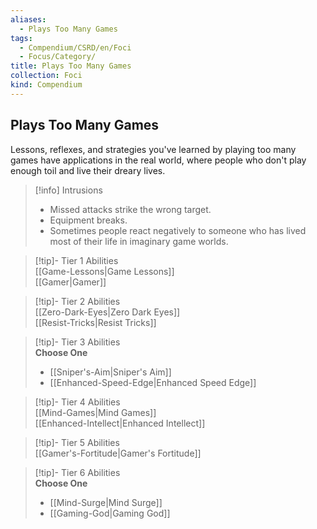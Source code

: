 ```yaml
---
aliases:
  - Plays Too Many Games
tags:
  - Compendium/CSRD/en/Foci
  - Focus/Category/
title: Plays Too Many Games
collection: Foci
kind: Compendium
---
```

## Plays Too Many Games  
Lessons, reflexes, and strategies you've learned by playing too many games have applications in the real world, where people who don't play enough toil and live their dreary lives.  

>[!info] Intrusions  
>- Missed attacks strike the wrong target.  
>- Equipment breaks.  
>- Sometimes people react negatively to someone who has lived most of their life in imaginary game worlds.  


>[!tip]- Tier 1 Abilities  
> [[Game-Lessons|Game Lessons]]  
> [[Gamer|Gamer]]  


>[!tip]- Tier 2 Abilities  
> [[Zero-Dark-Eyes|Zero Dark Eyes]]  
> [[Resist-Tricks|Resist Tricks]]  


>[!tip]- Tier 3 Abilities  
> **Choose One**  
>- [[Sniper's-Aim|Sniper's Aim]]  
>- [[Enhanced-Speed-Edge|Enhanced Speed Edge]]  


>[!tip]- Tier 4 Abilities  
> [[Mind-Games|Mind Games]]  
> [[Enhanced-Intellect|Enhanced Intellect]]  


>[!tip]- Tier 5 Abilities  
> [[Gamer's-Fortitude|Gamer's Fortitude]]  


>[!tip]- Tier 6 Abilities  
> **Choose One**  
>- [[Mind-Surge|Mind Surge]]  
>- [[Gaming-God|Gaming God]]